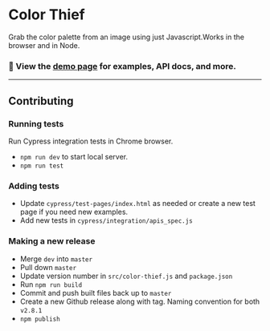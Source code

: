 
# Color Thief

Grab the color palette from an image using just Javascript.Works in the browser and in Node.

### 🌈 View the [demo page](https://lokeshdhakar.com/projects/color-thief/) for examples, API docs, and more. 

---

## Contributing

### Running tests

Run Cypress integration tests in Chrome browser.

- `npm run dev` to start local server.
- `npm run test`

### Adding tests

- Update `cypress/test-pages/index.html` as needed or create a new test page if you need new examples.
- Add new tests in `cypress/integration/apis_spec.js`

### Making a new release

- Merge `dev` into `master`
- Pull down `master`
- Update version number in `src/color-thief.js` and `package.json`
- Run `npm run build`
- Commit and push built files back up to `master`
- Create a new Github release along with tag. Naming convention for both ```v2.8.1```
- `npm publish`
